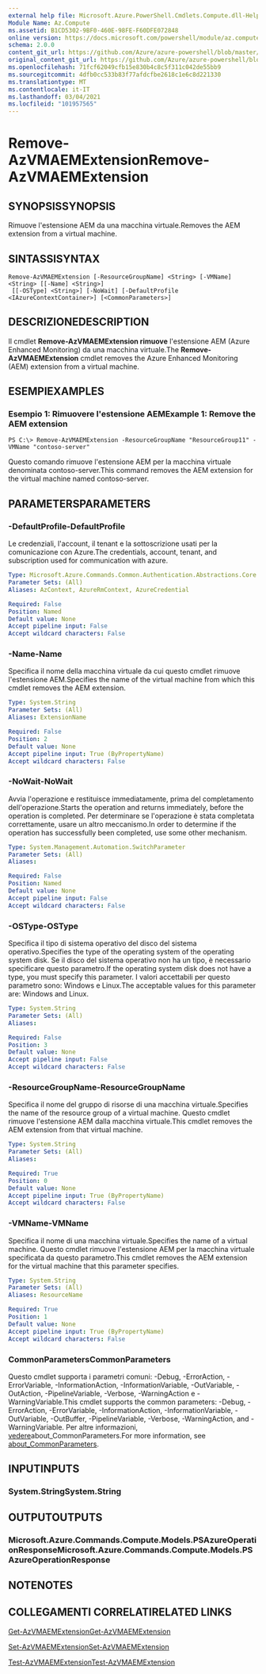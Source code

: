```yaml
---
external help file: Microsoft.Azure.PowerShell.Cmdlets.Compute.dll-Help.xml
Module Name: Az.Compute
ms.assetid: B1CD5302-9BF0-460E-98FE-F60DFE072848
online version: https://docs.microsoft.com/powershell/module/az.compute/remove-azvmaemextension
schema: 2.0.0
content_git_url: https://github.com/Azure/azure-powershell/blob/master/src/Compute/Compute/help/Remove-AzVMAEMExtension.md
original_content_git_url: https://github.com/Azure/azure-powershell/blob/master/src/Compute/Compute/help/Remove-AzVMAEMExtension.md
ms.openlocfilehash: 71fcf62049cfb15e830b4c8c5f311c042de55bb9
ms.sourcegitcommit: 4dfb0cc533b83f77afdcfbe2618c1e6c8d221330
ms.translationtype: MT
ms.contentlocale: it-IT
ms.lasthandoff: 03/04/2021
ms.locfileid: "101957565"
---
```

# <span data-ttu-id="a25f6-101">Remove-AzVMAEMExtension</span><span class="sxs-lookup"><span data-stu-id="a25f6-101">Remove-AzVMAEMExtension</span></span>

## <span data-ttu-id="a25f6-102">SYNOPSIS</span><span class="sxs-lookup"><span data-stu-id="a25f6-102">SYNOPSIS</span></span>
<span data-ttu-id="a25f6-103">Rimuove l'estensione AEM da una macchina virtuale.</span><span class="sxs-lookup"><span data-stu-id="a25f6-103">Removes the AEM extension from a virtual machine.</span></span>

## <span data-ttu-id="a25f6-104">SINTASSI</span><span class="sxs-lookup"><span data-stu-id="a25f6-104">SYNTAX</span></span>

```
Remove-AzVMAEMExtension [-ResourceGroupName] <String> [-VMName] <String> [[-Name] <String>]
 [[-OSType] <String>] [-NoWait] [-DefaultProfile <IAzureContextContainer>] [<CommonParameters>]
```

## <span data-ttu-id="a25f6-105">DESCRIZIONE</span><span class="sxs-lookup"><span data-stu-id="a25f6-105">DESCRIPTION</span></span>
<span data-ttu-id="a25f6-106">Il cmdlet **Remove-AzVMAEMExtension rimuove** l'estensione AEM (Azure Enhanced Monitoring) da una macchina virtuale.</span><span class="sxs-lookup"><span data-stu-id="a25f6-106">The **Remove-AzVMAEMExtension** cmdlet removes the Azure Enhanced Monitoring (AEM) extension from a virtual machine.</span></span>

## <span data-ttu-id="a25f6-107">ESEMPI</span><span class="sxs-lookup"><span data-stu-id="a25f6-107">EXAMPLES</span></span>

### <span data-ttu-id="a25f6-108">Esempio 1: Rimuovere l'estensione AEM</span><span class="sxs-lookup"><span data-stu-id="a25f6-108">Example 1: Remove the AEM extension</span></span>
```
PS C:\> Remove-AzVMAEMExtension -ResourceGroupName "ResourceGroup11" -VMName "contoso-server"
```

<span data-ttu-id="a25f6-109">Questo comando rimuove l'estensione AEM per la macchina virtuale denominata contoso-server.</span><span class="sxs-lookup"><span data-stu-id="a25f6-109">This command removes the AEM extension for the virtual machine named contoso-server.</span></span>

## <span data-ttu-id="a25f6-110">PARAMETERS</span><span class="sxs-lookup"><span data-stu-id="a25f6-110">PARAMETERS</span></span>

### <span data-ttu-id="a25f6-111">-DefaultProfile</span><span class="sxs-lookup"><span data-stu-id="a25f6-111">-DefaultProfile</span></span>
<span data-ttu-id="a25f6-112">Le credenziali, l'account, il tenant e la sottoscrizione usati per la comunicazione con Azure.</span><span class="sxs-lookup"><span data-stu-id="a25f6-112">The credentials, account, tenant, and subscription used for communication with azure.</span></span>

```yaml
Type: Microsoft.Azure.Commands.Common.Authentication.Abstractions.Core.IAzureContextContainer
Parameter Sets: (All)
Aliases: AzContext, AzureRmContext, AzureCredential

Required: False
Position: Named
Default value: None
Accept pipeline input: False
Accept wildcard characters: False
```

### <span data-ttu-id="a25f6-113">-Name</span><span class="sxs-lookup"><span data-stu-id="a25f6-113">-Name</span></span>
<span data-ttu-id="a25f6-114">Specifica il nome della macchina virtuale da cui questo cmdlet rimuove l'estensione AEM.</span><span class="sxs-lookup"><span data-stu-id="a25f6-114">Specifies the name of the virtual machine from which this cmdlet removes the AEM extension.</span></span>

```yaml
Type: System.String
Parameter Sets: (All)
Aliases: ExtensionName

Required: False
Position: 2
Default value: None
Accept pipeline input: True (ByPropertyName)
Accept wildcard characters: False
```

### <span data-ttu-id="a25f6-115">-NoWait</span><span class="sxs-lookup"><span data-stu-id="a25f6-115">-NoWait</span></span>
<span data-ttu-id="a25f6-116">Avvia l'operazione e restituisce immediatamente, prima del completamento dell'operazione.</span><span class="sxs-lookup"><span data-stu-id="a25f6-116">Starts the operation and returns immediately, before the operation is completed.</span></span> <span data-ttu-id="a25f6-117">Per determinare se l'operazione è stata completata correttamente, usare un altro meccanismo.</span><span class="sxs-lookup"><span data-stu-id="a25f6-117">In order to determine if the operation has successfully been completed, use some other mechanism.</span></span>

```yaml
Type: System.Management.Automation.SwitchParameter
Parameter Sets: (All)
Aliases:

Required: False
Position: Named
Default value: None
Accept pipeline input: False
Accept wildcard characters: False
```

### <span data-ttu-id="a25f6-118">-OSType</span><span class="sxs-lookup"><span data-stu-id="a25f6-118">-OSType</span></span>
<span data-ttu-id="a25f6-119">Specifica il tipo di sistema operativo del disco del sistema operativo.</span><span class="sxs-lookup"><span data-stu-id="a25f6-119">Specifies the type of the operating system of the operating system disk.</span></span>
<span data-ttu-id="a25f6-120">Se il disco del sistema operativo non ha un tipo, è necessario specificare questo parametro.</span><span class="sxs-lookup"><span data-stu-id="a25f6-120">If the operating system disk does not have a type, you must specify this parameter.</span></span>
<span data-ttu-id="a25f6-121">I valori accettabili per questo parametro sono: Windows e Linux.</span><span class="sxs-lookup"><span data-stu-id="a25f6-121">The acceptable values for this parameter are: Windows and Linux.</span></span>

```yaml
Type: System.String
Parameter Sets: (All)
Aliases:

Required: False
Position: 3
Default value: None
Accept pipeline input: False
Accept wildcard characters: False
```

### <span data-ttu-id="a25f6-122">-ResourceGroupName</span><span class="sxs-lookup"><span data-stu-id="a25f6-122">-ResourceGroupName</span></span>
<span data-ttu-id="a25f6-123">Specifica il nome del gruppo di risorse di una macchina virtuale.</span><span class="sxs-lookup"><span data-stu-id="a25f6-123">Specifies the name of the resource group of a virtual machine.</span></span>
<span data-ttu-id="a25f6-124">Questo cmdlet rimuove l'estensione AEM dalla macchina virtuale.</span><span class="sxs-lookup"><span data-stu-id="a25f6-124">This cmdlet removes the AEM extension from that virtual machine.</span></span>

```yaml
Type: System.String
Parameter Sets: (All)
Aliases:

Required: True
Position: 0
Default value: None
Accept pipeline input: True (ByPropertyName)
Accept wildcard characters: False
```

### <span data-ttu-id="a25f6-125">-VMName</span><span class="sxs-lookup"><span data-stu-id="a25f6-125">-VMName</span></span>
<span data-ttu-id="a25f6-126">Specifica il nome di una macchina virtuale.</span><span class="sxs-lookup"><span data-stu-id="a25f6-126">Specifies the name of a virtual machine.</span></span>
<span data-ttu-id="a25f6-127">Questo cmdlet rimuove l'estensione AEM per la macchina virtuale specificata da questo parametro.</span><span class="sxs-lookup"><span data-stu-id="a25f6-127">This cmdlet removes the AEM extension for the virtual machine that this parameter specifies.</span></span>

```yaml
Type: System.String
Parameter Sets: (All)
Aliases: ResourceName

Required: True
Position: 1
Default value: None
Accept pipeline input: True (ByPropertyName)
Accept wildcard characters: False
```

### <span data-ttu-id="a25f6-128">CommonParameters</span><span class="sxs-lookup"><span data-stu-id="a25f6-128">CommonParameters</span></span>
<span data-ttu-id="a25f6-129">Questo cmdlet supporta i parametri comuni: -Debug, -ErrorAction, -ErrorVariable, -InformationAction, -InformationVariable, -OutVariable, -OutAction, -PipelineVariable, -Verbose, -WarningAction e -WarningVariable.</span><span class="sxs-lookup"><span data-stu-id="a25f6-129">This cmdlet supports the common parameters: -Debug, -ErrorAction, -ErrorVariable, -InformationAction, -InformationVariable, -OutVariable, -OutBuffer, -PipelineVariable, -Verbose, -WarningAction, and -WarningVariable.</span></span> <span data-ttu-id="a25f6-130">Per altre informazioni, [vedere](http://go.microsoft.com/fwlink/?LinkID=113216)about_CommonParameters.</span><span class="sxs-lookup"><span data-stu-id="a25f6-130">For more information, see [about_CommonParameters](http://go.microsoft.com/fwlink/?LinkID=113216).</span></span>

## <span data-ttu-id="a25f6-131">INPUT</span><span class="sxs-lookup"><span data-stu-id="a25f6-131">INPUTS</span></span>

### <span data-ttu-id="a25f6-132">System.String</span><span class="sxs-lookup"><span data-stu-id="a25f6-132">System.String</span></span>

## <span data-ttu-id="a25f6-133">OUTPUT</span><span class="sxs-lookup"><span data-stu-id="a25f6-133">OUTPUTS</span></span>

### <span data-ttu-id="a25f6-134">Microsoft.Azure.Commands.Compute.Models.PSAzureOperationResponse</span><span class="sxs-lookup"><span data-stu-id="a25f6-134">Microsoft.Azure.Commands.Compute.Models.PSAzureOperationResponse</span></span>

## <span data-ttu-id="a25f6-135">NOTE</span><span class="sxs-lookup"><span data-stu-id="a25f6-135">NOTES</span></span>

## <span data-ttu-id="a25f6-136">COLLEGAMENTI CORRELATI</span><span class="sxs-lookup"><span data-stu-id="a25f6-136">RELATED LINKS</span></span>

[<span data-ttu-id="a25f6-137">Get-AzVMAEMExtension</span><span class="sxs-lookup"><span data-stu-id="a25f6-137">Get-AzVMAEMExtension</span></span>](./Get-AzVMAEMExtension.md)

[<span data-ttu-id="a25f6-138">Set-AzVMAEMExtension</span><span class="sxs-lookup"><span data-stu-id="a25f6-138">Set-AzVMAEMExtension</span></span>](./Set-AzVMAEMExtension.md)

[<span data-ttu-id="a25f6-139">Test-AzVMAEMExtension</span><span class="sxs-lookup"><span data-stu-id="a25f6-139">Test-AzVMAEMExtension</span></span>](./Test-AzVMAEMExtension.md)


